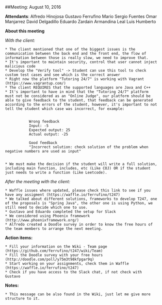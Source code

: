 ##Meeting: August 10, 2016

**Attendants**: 
     Alfredo Hinojosa               Gustavo Ferrufino
     Mario Sergio Fuentes           Omar Manjarrez
     David Delgadillo               Eduardo Zardain
     Armandina Leal                 Luis Humberto
     
**About this meeting**

_With the client:_

	* The client mentioned that one of the biggest issues is the communication between the back end and the front end, the flow of information between those is really slow, we need to improve that.
	* It's important to maintain security, control that user cannot inject malicious code
	* Develop the "Verify tool" -> Student can use this tool to check custom test cases and see which is the correct answer
	* Right now the platform "Tutoring 24/7" is working with Vagrant (https://www.vagrantup.com/)
	* The client REQUIRES that the supported languages are Java and C++
	* It's important to have in mind that the "Tutoring 24/7" platform must not be considered as an "Online Judge", our platform should be able to give feedback to the student, that feedback can be generated according to the errors of the student, however, it's important to not tell the student which case was incorrect, for example:

              
               Wrong feedback
               Input: -5
               Expected output: 25
               Actual output: -25

               Good feedback
               "Incorrect solution: check solution of the problem when negative numbers are used as input"
             

	* We must make the decision if the student will write a full solution, including main function, includes, etc (Like COJ) OR if the student just needs to write a function (Like Leetcode).


_After the meeting with the client:_

	* Waffle issues where updated, please check this link to see if you have any assigment (https://waffle.io/ferrufino/t247)
	* We talked about different solutions, frameworks to develop T247, one of the proposals is "Spring Java", the other one is using Python, we still need to decide which one to use.
	* Gustavo and Eduardo completed the setup for Slack
	* We considered using Phoenix framework (http://www.phoenixframework.org/)
	* Alfredo created a Doodle survey in order to know the free hours of the team members to arrange the next meeting.


**Action items:**


	* Fill your information on the Wiki - Team page (https://github.com/ferrufino/t247/wiki/Team)
	* Fill the Doodle survey with your free hours (http://doodle.com/poll/y75m3t98kfpgar9q)
	* Start working on your assignments, check them in Waffle (https://waffle.io/ferrufino/t247)
	* Check if you have access to the Slack chat, if not check with Gustavo



**Notes:**


	* This message can be also found in the Wiki, just let me give more structure to it.

